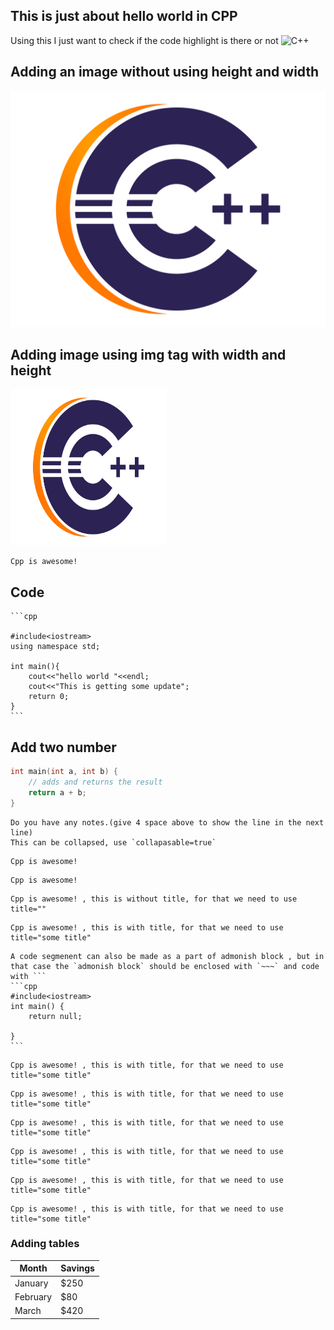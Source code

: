 ## This is just about hello world in CPP
Using this I just want to check if the code highlight is there or not
![C++](https://img.shields.io/badge/c++-%2300599C.svg?style=for-the-badge&logo=c%2B%2B&logoColor=white)

## Adding an image without using height and width

![Cpp](../images/cpp.png)

## Adding image using img tag with width and height

<img src="../images/cpp.png" alt="some randome name" width="250" height="250"/>


```admonish info
Cpp is awesome!
```

## Code
~~~admonish title="C++ Hello world code" collapsible=true
```cpp

#include<iostream>
using namespace std;

int main(){
    cout<<"hello world "<<endl;
    cout<<"This is getting some update";
    return 0;
}
```
~~~

## Add two number

```cpp
int main(int a, int b) {
    // adds and returns the result
    return a + b;
}
```

```admonish  note collapsible=true
Do you have any notes.(give 4 space above to show the line in the next line)        
This can be collapsed, use `collapasable=true`
```

```admonish info
Cpp is awesome!
```

```admonish danger 
Cpp is awesome!
```



```admonish warning title=""
Cpp is awesome! , this is without title, for that we need to use title=""
```


```admonish success title="This is admonish success with title"
Cpp is awesome! , this is with title, for that we need to use title="some title"
```


~~~admonish bug title="This is a bug"
A code segmenent can also be made as a part of admonish block , but in that case the `admonish block` should be enclosed with `~~~` and code with ```
```cpp
#include<iostream>
int main() {
    return null;

}
```
~~~

```admonish tip title="This is admonish tip"
Cpp is awesome! , this is with title, for that we need to use title="some title"
```

```admonish example title="This is admonish example"
Cpp is awesome! , this is with title, for that we need to use title="some title"
```

```admonish question title="This is admonish question"
Cpp is awesome! , this is with title, for that we need to use title="some title"
```

```admonish failure title="This is admonish failure"
Cpp is awesome! , this is with title, for that we need to use title="some title"
```

```admonish quote title="This is admonish quote"
Cpp is awesome! , this is with title, for that we need to use title="some title"
```

```admonish abstract title="This is admonish abstract"
Cpp is awesome! , this is with title, for that we need to use title="some title"
```



### Adding tables
| Month    | Savings |
| -------- | ------- |
| January  | $250    |
| February | $80     |
| March    | $420    |



